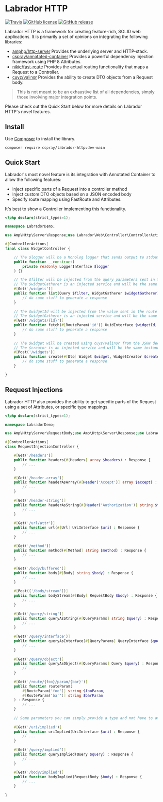 # Labrador HTTP

[![Travis](https://img.shields.io/travis/labrador-kennel/http.svg?style=flat-square)](https://travis-ci.org/labrador-kennel/http)
[![GitHub license](https://img.shields.io/github/license/labrador-kennel/http.svg?style=flat-square)](http://opensource.org/licenses/MIT)
[![GitHub release](https://img.shields.io/github/release/labrador-kennel/http.svg?style=flat-square)](https://github.com/labrador-kennel/http/releases/latest)

Labrador HTTP is a framework for creating feature-rich, SOLID web applications. It is primarily a set of opinions on integrating the following libraries:

- [amphp/http-server](https://github.com/amphp/http-server) Provides the underlying server and HTTP-stack.
- [cspray/annotated-container](https://github.com/cspray/annotated-container) Provides a powerful dependency injection framework using PHP 8 Attributes.
- [nikic/fast-route](https://github.com/nikic/fast-route) Provides the actual routing functionality that maps a Request to a Controller.
- [cuyz/valinor](https://github.com/cuzy/valinor) Provides the ability to create DTO objects from a Request body.

> This is not meant to be an exhaustive list of all dependencies, simply those involving major integration points.

Please check out the Quick Start below for more details on Labrador HTTP's novel features.

## Install

Use [Composer](https://getcomposer.org) to install the library.

```
composer require cspray/labrador-http:dev-main
```

## Quick Start

Labrador's most novel feature is its integration with Annotated Container to allow the following features:

- Inject specific parts of a Request into a controller method
- Inject custom DTO objects based on a JSON encoded body
- Specify route mapping using FastRoute and Attributes.

It's best to show a Controller implementing this functionality.

```php
<?php declare(strict_types=1);

namespace LabradorDemo;

use Amp\Http\Server\Response;use Labrador\Web\Controller\ControllerActions;use Labrador\Web\Controller\Dto\Dto;use Labrador\Web\Controller\Dto\RouteParam;use Labrador\Web\Controller\Get;use Labrador\Web\Controller\Post;use League\Uri\Components\Query;use Psr\Log\LoggerInterface;use Ramsey\Uuid\UuidInterface;

#[ControllerActions]
final class WidgetController {

    // The $logger will be a Monolog logger that sends output to stdout using amphp/log
    public function __construct(
        private readonly LoggerInterface $logger
    ) {}

    // The $filter will be injected from the query parameters sent in the request
    // The $widgetGatherer is an injected service and will be the same instance, unlike $filter
    #[Get('/widgets')]
    public function list(Query $filter, WidgetGatherer $widgetGatherer) : Response {
        // do some stuff to generate a response 
    }
    
    // The $widgetId will be injected from the value sent in the route
    // The $widgetGatherer is an injected service and will be the same instance, unlike $widgetId
    #[Get('/widgets/{id}')]
    public function fetch(#[RouteParam('id')] UuidInterface $widgetId, WidgetGatherer $widgetGatherer) : Response {
        // do some stuff to generate a response 
    }
    
    // The $widget will be created using cuyz/valinor from the JSON decoded Request body
    // The $creator is an injected service and will be the same instance, unlike $widget
    #[Post('/widgets')]
    public function create(#[Dto] Widget $widget, WidgetCreator $creator) : Response {
        // do some stuff to generate a response 
    }

}
```

## Request Injections

Labrador HTTP also provides the ability to get specific parts of the Request using a set of Attributes, or specific type mappings.

```php
<?php declare(strict_types=1);

namespace LabradorDemo;

use Amp\Http\Server\RequestBody;use Amp\Http\Server\Response;use Labrador\Controller\Dto\QueryParams;use Labrador\Controller\Dto\Url;use Labrador\Web\Controller\ControllerActions;use Labrador\Web\Controller\Dto\Body;use Labrador\Web\Controller\Dto\Header;use Labrador\Web\Controller\Dto\Headers;use Labrador\Web\Controller\Dto\Method;use Labrador\Web\Controller\Dto\RouteParam;use Labrador\Web\Controller\Get;use Labrador\Web\Controller\Post;use League\Uri\Components\Query;use League\Uri\Contracts\QueryInterface;use Psr\Http\Message\UriInterface;

#[ControllerActions]
class RequestInjectionController {

    #[Get('/headers')]
    public function headers(#[Headers] array $headers) : Response {
        // ...  
    }

    #[Get('/header-array')]
    public function headerAsArray(#[Header('Accept')] array $accept) : Response {
        // ... 
    }
    
    #[Get('/header-string')]
    public function headerAsString(#[Header('Authorization')] string $token) : Response {
        // ... 
    }
    
    #[Get('/url/attr')]
    public function url(#[Url] UriInterface $uri) : Response {
        // ...
    }
    
    #[Get('/method')]
    public function method(#[Method] string $method) : Response {
        // ...
    }
    
    #[Get('/body/buffered')]
    public function body(#[Body] string $body) : Response {
        // ... 
    }
    
    #[Post(('/body/stream'))]
    public function bodyStream(#[Body] RequestBody $body) : Response {
        // ...
    }
    
    #[Get('/query/string')]
    public function queryAsString(#[QueryParams] string $query) : Response {
        // ...
    }
    
    #[Get('/query/interface')]
    public function queryAsInterface(#[QueryParams] QueryInterface $query) : Response {
        // ...
    }
    
    #[Get('/query/object')]
    public function queryAsObject(#[QueryParams] Query $query) : Response {
        // ...
    }
    
    #[Get('/route/{foo}/param/{bar}')]
    public function routeParam(
        #[RouteParam('foo')] string $fooParam,
        #[RouteParam('bar')] string $barParam
    ) : Response {
        // ... 
    }
    
    // Some parameters you can simply provide a type and not have to attribute it
    
    #[Get('/uri/implied')]
    public function uriImplied(UriInterface $uri) : Response {
        // ...
    }
    
    #[Get('/query/implied')]
    public function queryImplied(Query $query) : Response {
        // ...
    }
    
    #[Get('/body/implied')]
    public function bodyImplied(RequestBody $body) : Response {
        // ...
    }
    
}
```
